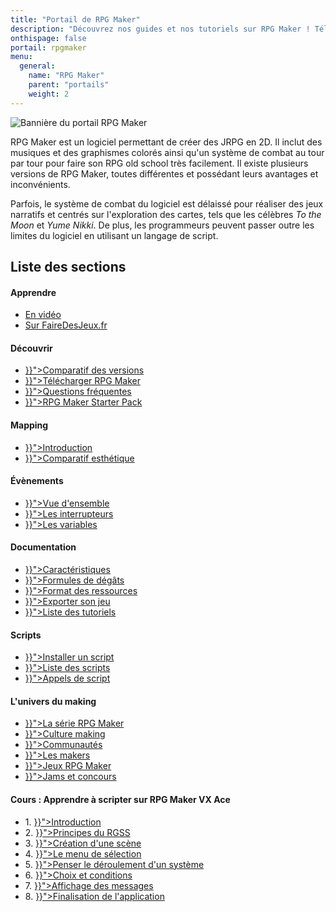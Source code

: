 ```yaml
---
title: "Portail de RPG Maker"
description: "Découvrez nos guides et nos tutoriels sur RPG Maker ! Téléchargez les meilleurs scripts et plugins de la communauté française. Perfectionnez votre maîtrise de RPG Maker et créez votre propre aventure."
onthispage: false
portail: rpgmaker
menu:
  general:
    name: "RPG Maker"
    parent: "portails"
    weight: 2
---
```


![Bannière du portail RPG Maker](/rpgmaker/banniere.png)

RPG Maker est un logiciel permettant de créer des JRPG en 2D. Il inclut des musiques et des graphismes colorés ainsi qu'un système de combat au tour par tour pour faire son RPG old school très facilement. Il existe plusieurs versions de RPG Maker, toutes différentes et possédant leurs avantages et inconvénients.

Parfois, le système de combat du logiciel est délaissé pour réaliser des jeux narratifs et centrés sur l'exploration des cartes, tels que les célèbres *To the Moon* et *Yume Nikki*. De plus, les programmeurs peuvent passer outre les limites du logiciel en utilisant un langage de script.

## Liste des sections

<div id="index-flex-container">
    <section>
        <h4>Apprendre</h4>
        <ul>
          <li><a href="https://www.youtube.com/playlist?list=PLHKUrXMrDS5ttOdEh5tNuEi96Vv--TVLE">En vidéo</a></li>
          <li><a href="https://fairedesjeux.fr/rpg-maker/">Sur FaireDesJeux.fr</a></li>
        </ul>
    </section>
    <section>
        <h4>Découvrir</h4>
        <ul>
          <li><a href="{{< ref "rpgmaker/comparatif.md" >}}">Comparatif des versions</a></li>
          <li><a href="{{< ref "rpgmaker/telecharger.md" >}}">Télécharger RPG Maker</a></li>
          <li><a href="{{< ref "rpgmaker/faq.md" >}}">Questions fréquentes</a></li>
          <li><a href="{{< ref "rpgmaker/starter-pack.md" >}}">RPG Maker Starter Pack</a></li>
        </ul>
    </section>
    <section>
        <h4>Mapping</h4>
        <ul>
          <li><a href="{{< ref "rpgmaker/mapping.md" >}}">Introduction</a></li>
          <li><a href="{{< ref "rpgmaker/mapping/comparatif.md" >}}">Comparatif esthétique</a></li>
        </ul>
    </section>
    <section>
        <h4>Évènements</h4>
        <ul>
          <li><a href="{{< ref "rpgmaker/evenements.md" >}}">Vue d'ensemble</a></li>
          <li><a href="{{< ref "rpgmaker/interrupteurs.md" >}}">Les interrupteurs</a></li>
          <li><a href="{{< ref "rpgmaker/variables.md" >}}">Les variables</a></li>
        </ul>
    </section>
    <section>
        <h4>Documentation</h4>
        <ul>
          <li><a href="{{< ref "rpgmaker/caracteristiques.md" >}}">Caractéristiques</a></li>
          <li><a href="{{< ref "rpgmaker/formules.md" >}}">Formules de dégâts</a></li>
          <li><a href="{{< ref "rpgmaker/formats.md" >}}">Format des ressources</a></li>
          <li><a href="{{< ref "rpgmaker/exporter.md" >}}">Exporter son jeu</a></li>
          <li><a href="{{< ref "rpgmaker/tutoriels.md" >}}">Liste des tutoriels</a></li>
        </ul>
    </section>
    <section>
        <h4>Scripts</h4>
        <ul>
          <li><a href="{{< ref "rpgmaker/scripts/installer.md" >}}">Installer un script</a></li>
          <li><a href="{{< ref "rpgmaker/scripts.md" >}}">Liste des scripts</a></li>
          <li><a href="{{< ref "rpgmaker/scripts/appels.md" >}}">Appels de script</a></li>
        </ul>
    </section>
    <section>
        <h4>L'univers du making</h4>
        <ul>
          <li><a href="{{< ref "rpgmaker/serie.md" >}}">La série RPG Maker</a></li>
          <li><a href="{{< ref "rpgmaker/culture.md" >}}">Culture making</a></li>
          <li><a href="{{< ref "rpgmaker/communautes.md" >}}">Communautés</a></li>
          <li><a href="{{< ref "rpgmaker/makers.md" >}}">Les makers</a></li>
          <li><a href="{{< ref "rpgmaker/jeux.md" >}}">Jeux RPG Maker</a></li>
          <li><a href="{{< ref "rpgmaker/concours.md" >}}">Jams et concours</a></li>
        </ul>
    </section>
    <section>
        <h4>Cours : Apprendre à scripter sur RPG Maker VX Ace</h4>
        <ul>
          <li>1. <a href="{{< ref "rpgmaker/chifoumi/introduction.md" >}}">Introduction</a></li>
          <li>2. <a href="{{< ref "rpgmaker/chifoumi/principes-du-rgss.md" >}}">Principes du RGSS</a></li>
          <li>3. <a href="{{< ref "rpgmaker/chifoumi/creation-d-une-scene.md" >}}">Création d'une scène</a></li>
          <li>4. <a href="{{< ref "rpgmaker/chifoumi/le-menu-de-selection.md" >}}">Le menu de sélection</a></li>
          <li>5. <a href="{{< ref "rpgmaker/chifoumi/penser-le-deroulement-d-un-systeme.md" >}}">Penser le déroulement d'un système</a></li>
          <li>6. <a href="{{< ref "rpgmaker/chifoumi/choix-et-conditions.md" >}}">Choix et conditions</a></li>
          <li>7. <a href="{{< ref "rpgmaker/chifoumi/affichage-des-messages.md" >}}">Affichage des messages</a></li>
          <li>8. <a href="{{< ref "rpgmaker/chifoumi/finalisation-de-l-application.md" >}}">Finalisation de l'application</a></li>
        </ul>
    </section>
</div>